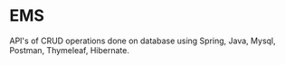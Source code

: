 # EMS
API's of CRUD operations done on database using Spring, Java, Mysql, Postman, Thymeleaf, Hibernate.
